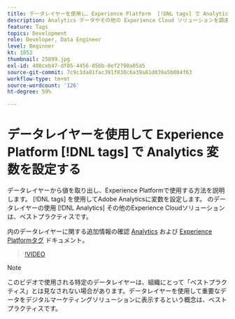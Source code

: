 ```yaml
---
title: データレイヤーを使用し、Experience Platform  [!DNL tags] で Analytics 変数を設定する
description: Analytics データやその他の Experience Cloud ソリューションを調達するためのデータレイヤーの使用方法について説明します。
feature: Tags
topics: Development
role: Developer, Data Engineer
level: Beginner
kt: 1852
thumbnail: 25899.jpg
exl-id: 408ceb47-df05-4456-85bb-0ef2798a05a5
source-git-commit: 7c9c1da81fac391f030c6a39a81d039a5b084f63
workflow-type: tm+mt
source-wordcount: '126'
ht-degree: 59%

---
```


# データレイヤーを使用して Experience Platform [!DNL tags] で Analytics 変数を設定する

データレイヤーから値を取り出し、Experience Platformで使用する方法を説明します。 [!DNL tags] を使用してAdobe Analyticsに変数を設定します。 のデータレイヤーの使用 [!DNL Analytics] その他のExperience Cloudソリューションは、ベストプラクティスです。

内のデータレイヤーに関する追加情報の確認 [Analytics](https://experienceleague.adobe.com/docs/analytics/implementation/prepare/data-layer.html?lang=ja) および [Experience Platformタグ](https://experienceleague.adobe.com/docs/experience-platform/tags/extensions/client/client-data-layer/overview.html) ドキュメント。

>[!VIDEO](https://video.tv.adobe.com/v/25899/?quality=12&learn=on)

>[!NOTE]
>
>このビデオで使用される特定のデータレイヤーは、組織にとって「ベストプラクティス」とは見なされない場合があります。データレイヤーを使用して重要なデータをデジタルマーケティングソリューションに表示するという概念は、ベストプラクティスです。
